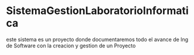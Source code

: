 # SistemaGestionLaboratorioInformatica
este sistema es un proyecto donde documentaremos todo el avance de Ing de Software con la creacion y gestion de un Proyecto
